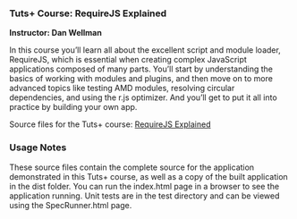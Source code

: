 ### Tuts+ Course: RequireJS Explained
**Instructor: Dan Wellman**

In this course you’ll learn all about the excellent script and module loader, RequireJS, which is essential when creating complex JavaScript applications composed of many parts. You’ll start by understanding the basics of working with modules and plugins, and then move on to more advanced topics like testing AMD modules, resolving circular dependencies, and using the r.js optimizer. And you’ll get to put it all into practice by building your own app.

Source files for the Tuts+ course: [RequireJS Explained](https://code.tutsplus.com/courses/require-js-explained)


### Usage Notes

These source files contain the complete source for the application demonstrated in this Tuts+ course, as well as a copy of the built application in the dist folder. You can run the index.html page in a browser to see the application running. Unit tests are in the test directory and can be viewed using the SpecRunner.html page.


